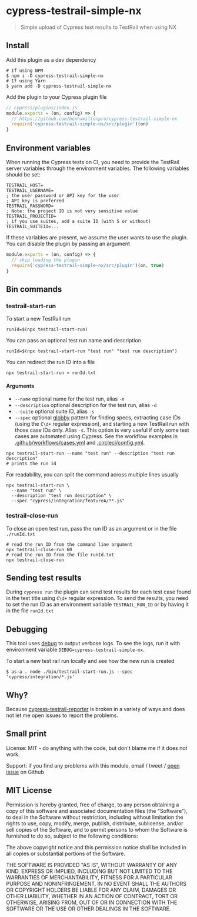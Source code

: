 # cypress-testrail-simple-nx

> Simple upload of Cypress test results to TestRail when using NX

## Install

Add this plugin as a dev dependency

```
# If using NPM
$ npm i -D cypress-testrail-simple-nx
# If using Yarn
$ yarn add -D cypress-testrail-simple-nx
```

Add the plugin to your Cypress plugin file

```js
// cypress/plugins/index.js
module.exports = (on, config) => {
  // https://github.com/benhamiltonpro/cypress-testrail-simple-nx
  require('cypress-testrail-simple-nx/src/plugin')(on)
}
```

## Environment variables

When running the Cypress tests on CI, you need to provide the TestRail server variables through the environment variables. The following variables should be set:

```
TESTRAIL_HOST=
TESTRAIL_USERNAME=
; the user password or API key for the user
; API key is preferred
TESTRAIL_PASSWORD=
; Note: the project ID is not very sensitive value
TESTRAIL_PROJECTID=
; if you use suites, add a suite ID (with S or without)
TESTRAIL_SUITEID=...
```

If these variables are present, we assume the user wants to use the plugin. You can disable the plugin by passing an argument

```js
module.exports = (on, config) => {
  // skip loading the plugin
  require('cypress-testrail-simple-nx/src/plugin')(on, true)
}
```

## Bin commands

### testrail-start-run

To start a new TestRail run

```
runId=$(npx testrail-start-run)
```

You can pass an optional test run name and description

```
runId=$(npx testrail-start-run "test run" "test run description")
```

You can redirect the run ID into a file

```
npx testrail-start-run > runId.txt
```

#### Arguments

- `--name` optional name for the test run, alias `-n`
- `--description` optional description for the test run, alias `-d`
- `--suite` optional suite ID, alias `-s`
- `--spec` optional [globby](https://github.com/sindresorhus/globby#readme) pattern for finding specs, extracting case IDs (using the `C\d+` regular expression), and starting a new TestRail run with those case IDs only. Alias `-s`. This option is very useful if only some test cases are automated using Cypress. See the workflow examples in [.github/workflows/cases.yml](./.github/workflows/cases.yml) and [.circleci/config.yml](./.circleci/config.yml).

```
npx testrail-start-run --name "test run" --description "test run description"
# prints the run id
```

For readability, you can split the command across multiple lines usually

```
npx testrail-start-run \
  --name "test run" \
  --description "test run description" \
  --spec "cypress/integration/featureA/**.js"
```

### testrail-close-run

To close an open test run, pass the run ID as an argument or in the file `./runId.txt`

```
# read the run ID from the command line argument
npx testrail-close-run 60
# read the run ID from the file runId.txt
npx testrail-close-run
```

## Sending test results

During `cypress run` the plugin can send test results for each test case found in the test title using `C\d+` regular expression. To send the results, you need to set the run ID as an environment variable `TESTRAIL_RUN_ID` or by having it in the file `runId.txt`

## Debugging

This tool uses [debug](https://github.com/visionmedia/debug#readme) to output verbose logs. To see the logs, run it with environment variable `DEBUG=cypress-testrail-simple-nx`.

To start a new test rail run locally and see how the new run is created

```
$ as-a . node ./bin/testrail-start-run.js --spec 'cypress/integration/*.js'
```

## Why?

Because [cypress-testrail-reporter](https://github.com/Vivify-Ideas/cypress-testrail-reporter) is broken in a variety of ways and does not let me open issues to report the problems.

## Small print

License: MIT - do anything with the code, but don't blame me if it does not work.

Support: if you find any problems with this module, email / tweet /
[open issue](https://github.com/benhamiltonpro/cypress-testrail-simple-nx/issues) on Github

## MIT License

Permission is hereby granted, free of charge, to any person
obtaining a copy of this software and associated documentation
files (the "Software"), to deal in the Software without
restriction, including without limitation the rights to use,
copy, modify, merge, publish, distribute, sublicense, and/or sell
copies of the Software, and to permit persons to whom the
Software is furnished to do so, subject to the following
conditions:

The above copyright notice and this permission notice shall be
included in all copies or substantial portions of the Software.

THE SOFTWARE IS PROVIDED "AS IS", WITHOUT WARRANTY OF ANY KIND,
EXPRESS OR IMPLIED, INCLUDING BUT NOT LIMITED TO THE WARRANTIES
OF MERCHANTABILITY, FITNESS FOR A PARTICULAR PURPOSE AND
NONINFRINGEMENT. IN NO EVENT SHALL THE AUTHORS OR COPYRIGHT
HOLDERS BE LIABLE FOR ANY CLAIM, DAMAGES OR OTHER LIABILITY,
WHETHER IN AN ACTION OF CONTRACT, TORT OR OTHERWISE, ARISING
FROM, OUT OF OR IN CONNECTION WITH THE SOFTWARE OR THE USE OR
OTHER DEALINGS IN THE SOFTWARE.
